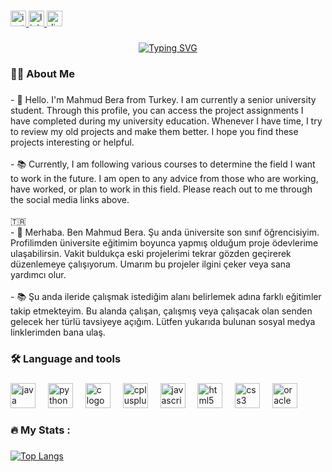 <!--<div align="center">
  <img height="150" src=""  />
</div> -->

###

<div align="left">
  <a href="https://www.instagram.com/mahmudbera/" target="_blank">
    <img src="https://img.shields.io/static/v1?message=Instagram&logo=instagram&label=mahmudbera&color=E4405F&logoColor=white&labelColor=&style=for-the-badge" height="25" alt="instagram logo"  />
  </a>
  <a href="https://www.linkedin.com/in/mahmudberakarag%C3%B6z/" target="_blank">
    <img src="https://img.shields.io/static/v1?message=LinkedIn&logo=linkedin&label=&color=0077B5&logoColor=white&labelColor=&style=for-the-badge" height="25" alt="linkedin logo"  />
  </a>
  <a href="https://discord.com/users/mberak" target="_blank">
    <img src="https://img.shields.io/static/v1?message=Discord&logo=discord&label=&color=7289DA&logoColor=white&labelColor=&style=for-the-badge" height="25" alt="discord logo"  />
  </a>
</div>

###

<div align="center">
 <a href="https://github.com/mahmudbera">
  <img src="https://readme-typing-svg.demolab.com?font=Fira+Code&size=28&duration=3000&pause=500&center=true&vCenter=true&width=435&lines=%f0%9f%92%af+Mahmud+Bera+Karagöz+%f0%9f%92%af;Welcome+To+My+Profile+%f0%9f%91%80" alt="Typing SVG" />
 </a>
</div>

###

<h3 align="left">👩‍💻  About Me</h3>

###

<p align="left">- 🔭 Hello. I'm Mahmud Bera from Turkey. I am currently a senior university student. Through this profile, you can access the project assignments I have completed during my university education. Whenever I have time, I try to review my old projects and make them better. I hope you find these projects interesting or helpful.<br><br>- 📚 Currently, I am following various courses to determine the field I want to work in the future. I am open to any advice from those who are working, have worked, or plan to work in this field. Please reach out to me through the social media links above.<br><br>🇹🇷<br>- 🔭 Merhaba. Ben Mahmud Bera. Şu anda üniversite son sınıf öğrencisiyim. Profilimden üniversite eğitimim boyunca yapmış olduğum proje ödevlerime ulaşabilirsin. Vakit buldukça eski projelerimi tekrar gözden geçirerek düzenlemeye çalışıyorum. Umarım bu projeler ilgini çeker veya sana yardımcı olur.<br><br>- 📚 Şu anda ileride çalışmak istediğim alanı belirlemek adına farklı eğitimler takip etmekteyim. Bu alanda çalışan, çalışmış veya çalışacak olan senden gelecek her türlü tavsiyeye açığım. Lütfen yukarıda bulunan sosyal medya linklerimden bana ulaş.</p>

###

<h3 align="left">🛠 Language and tools</h3>

###

<div align="left">
  <img src="https://cdn.jsdelivr.net/gh/devicons/devicon/icons/java/java-original.svg" height="40" alt="java logo"  />
  <img width="12" />
  <img src="https://cdn.jsdelivr.net/gh/devicons/devicon/icons/python/python-original.svg" height="40" alt="python logo"  />
  <img width="12" />
  <img src="https://cdn.jsdelivr.net/gh/devicons/devicon/icons/c/c-plain.svg" height="40" alt="c logo"  />
  <img width="12" />
  <img src="https://cdn.jsdelivr.net/gh/devicons/devicon/icons/cplusplus/cplusplus-plain.svg" height="40" alt="cplusplus logo"  />
  <img width="12" />
  <img src="https://cdn.jsdelivr.net/gh/devicons/devicon/icons/javascript/javascript-plain.svg" height="40" alt="javascript logo"  />
  <img width="12" />
  <img src="https://cdn.jsdelivr.net/gh/devicons/devicon/icons/html5/html5-original.svg" height="40" alt="html5 logo"  />
  <img width="12" />
  <img src="https://cdn.jsdelivr.net/gh/devicons/devicon/icons/css3/css3-original.svg" height="40" alt="css3 logo"  />
  <img width="12" />
  <img src="https://cdn.jsdelivr.net/gh/devicons/devicon/icons/oracle/oracle-original.svg" height="40" alt="oracle logo"  />
</div>

###

<h3 align="left">🔥   My Stats :</h3>

###

[![Top Langs](https://github-readme-stats.vercel.app/api/top-langs/?username=mahmudbera&layout=compact)](https://github.com/anuraghazra/github-readme-stats)


###
